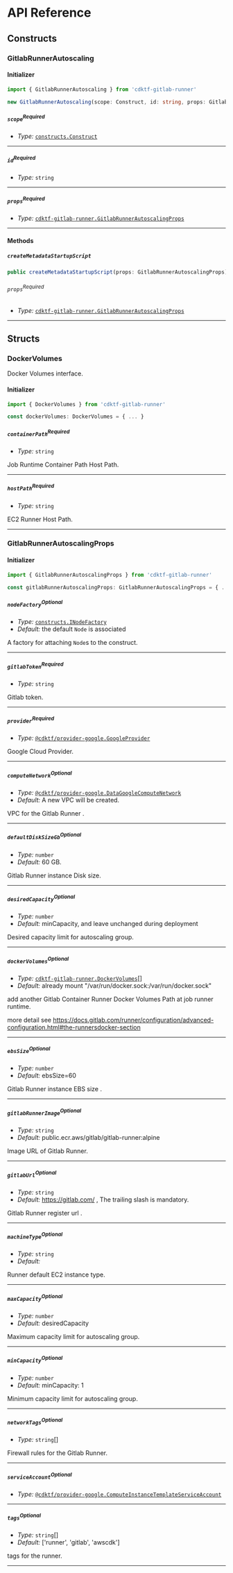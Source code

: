 # API Reference <a name="API Reference"></a>

## Constructs <a name="Constructs"></a>

### GitlabRunnerAutoscaling <a name="cdktf-gitlab-runner.GitlabRunnerAutoscaling"></a>

#### Initializer <a name="cdktf-gitlab-runner.GitlabRunnerAutoscaling.Initializer"></a>

```typescript
import { GitlabRunnerAutoscaling } from 'cdktf-gitlab-runner'

new GitlabRunnerAutoscaling(scope: Construct, id: string, props: GitlabRunnerAutoscalingProps)
```

##### `scope`<sup>Required</sup> <a name="cdktf-gitlab-runner.GitlabRunnerAutoscaling.parameter.scope"></a>

- *Type:* [`constructs.Construct`](#constructs.Construct)

---

##### `id`<sup>Required</sup> <a name="cdktf-gitlab-runner.GitlabRunnerAutoscaling.parameter.id"></a>

- *Type:* `string`

---

##### `props`<sup>Required</sup> <a name="cdktf-gitlab-runner.GitlabRunnerAutoscaling.parameter.props"></a>

- *Type:* [`cdktf-gitlab-runner.GitlabRunnerAutoscalingProps`](#cdktf-gitlab-runner.GitlabRunnerAutoscalingProps)

---

#### Methods <a name="Methods"></a>

##### `createMetadataStartupScript` <a name="cdktf-gitlab-runner.GitlabRunnerAutoscaling.createMetadataStartupScript"></a>

```typescript
public createMetadataStartupScript(props: GitlabRunnerAutoscalingProps)
```

###### `props`<sup>Required</sup> <a name="cdktf-gitlab-runner.GitlabRunnerAutoscaling.parameter.props"></a>

- *Type:* [`cdktf-gitlab-runner.GitlabRunnerAutoscalingProps`](#cdktf-gitlab-runner.GitlabRunnerAutoscalingProps)

---




## Structs <a name="Structs"></a>

### DockerVolumes <a name="cdktf-gitlab-runner.DockerVolumes"></a>

Docker Volumes interface.

#### Initializer <a name="[object Object].Initializer"></a>

```typescript
import { DockerVolumes } from 'cdktf-gitlab-runner'

const dockerVolumes: DockerVolumes = { ... }
```

##### `containerPath`<sup>Required</sup> <a name="cdktf-gitlab-runner.DockerVolumes.property.containerPath"></a>

- *Type:* `string`

Job Runtime Container Path Host Path.

---

##### `hostPath`<sup>Required</sup> <a name="cdktf-gitlab-runner.DockerVolumes.property.hostPath"></a>

- *Type:* `string`

EC2 Runner Host Path.

---

### GitlabRunnerAutoscalingProps <a name="cdktf-gitlab-runner.GitlabRunnerAutoscalingProps"></a>

#### Initializer <a name="[object Object].Initializer"></a>

```typescript
import { GitlabRunnerAutoscalingProps } from 'cdktf-gitlab-runner'

const gitlabRunnerAutoscalingProps: GitlabRunnerAutoscalingProps = { ... }
```

##### `nodeFactory`<sup>Optional</sup> <a name="cdktf-gitlab-runner.GitlabRunnerAutoscalingProps.property.nodeFactory"></a>

- *Type:* [`constructs.INodeFactory`](#constructs.INodeFactory)
- *Default:* the default `Node` is associated

A factory for attaching `Node`s to the construct.

---

##### `gitlabToken`<sup>Required</sup> <a name="cdktf-gitlab-runner.GitlabRunnerAutoscalingProps.property.gitlabToken"></a>

- *Type:* `string`

Gitlab token.

---

##### `provider`<sup>Required</sup> <a name="cdktf-gitlab-runner.GitlabRunnerAutoscalingProps.property.provider"></a>

- *Type:* [`@cdktf/provider-google.GoogleProvider`](#@cdktf/provider-google.GoogleProvider)

Google Cloud Provider.

---

##### `computeNetwork`<sup>Optional</sup> <a name="cdktf-gitlab-runner.GitlabRunnerAutoscalingProps.property.computeNetwork"></a>

- *Type:* [`@cdktf/provider-google.DataGoogleComputeNetwork`](#@cdktf/provider-google.DataGoogleComputeNetwork)
- *Default:* A new VPC will be created.

VPC for the Gitlab Runner .

---

##### `defaultDiskSizeGb`<sup>Optional</sup> <a name="cdktf-gitlab-runner.GitlabRunnerAutoscalingProps.property.defaultDiskSizeGb"></a>

- *Type:* `number`
- *Default:* 60 GB.

Gitlab Runner instance Disk size.

---

##### `desiredCapacity`<sup>Optional</sup> <a name="cdktf-gitlab-runner.GitlabRunnerAutoscalingProps.property.desiredCapacity"></a>

- *Type:* `number`
- *Default:* minCapacity, and leave unchanged during deployment

Desired capacity limit for autoscaling group.

---

##### `dockerVolumes`<sup>Optional</sup> <a name="cdktf-gitlab-runner.GitlabRunnerAutoscalingProps.property.dockerVolumes"></a>

- *Type:* [`cdktf-gitlab-runner.DockerVolumes`](#cdktf-gitlab-runner.DockerVolumes)[]
- *Default:* already mount "/var/run/docker.sock:/var/run/docker.sock"

add another Gitlab Container Runner Docker Volumes Path at job runner runtime.

more detail see https://docs.gitlab.com/runner/configuration/advanced-configuration.html#the-runnersdocker-section

---

##### `ebsSize`<sup>Optional</sup> <a name="cdktf-gitlab-runner.GitlabRunnerAutoscalingProps.property.ebsSize"></a>

- *Type:* `number`
- *Default:* ebsSize=60

Gitlab Runner instance EBS size .

---

##### `gitlabRunnerImage`<sup>Optional</sup> <a name="cdktf-gitlab-runner.GitlabRunnerAutoscalingProps.property.gitlabRunnerImage"></a>

- *Type:* `string`
- *Default:* public.ecr.aws/gitlab/gitlab-runner:alpine

Image URL of Gitlab Runner.

---

##### `gitlabUrl`<sup>Optional</sup> <a name="cdktf-gitlab-runner.GitlabRunnerAutoscalingProps.property.gitlabUrl"></a>

- *Type:* `string`
- *Default:* https://gitlab.com/ , The trailing slash is mandatory.

Gitlab Runner register url .

---

##### `machineType`<sup>Optional</sup> <a name="cdktf-gitlab-runner.GitlabRunnerAutoscalingProps.property.machineType"></a>

- *Type:* `string`
- *Default:* 

Runner default EC2 instance type.

---

##### `maxCapacity`<sup>Optional</sup> <a name="cdktf-gitlab-runner.GitlabRunnerAutoscalingProps.property.maxCapacity"></a>

- *Type:* `number`
- *Default:* desiredCapacity

Maximum capacity limit for autoscaling group.

---

##### `minCapacity`<sup>Optional</sup> <a name="cdktf-gitlab-runner.GitlabRunnerAutoscalingProps.property.minCapacity"></a>

- *Type:* `number`
- *Default:* minCapacity: 1

Minimum capacity limit for autoscaling group.

---

##### `networkTags`<sup>Optional</sup> <a name="cdktf-gitlab-runner.GitlabRunnerAutoscalingProps.property.networkTags"></a>

- *Type:* `string`[]

Firewall rules for the Gitlab Runner.

---

##### `serviceAccount`<sup>Optional</sup> <a name="cdktf-gitlab-runner.GitlabRunnerAutoscalingProps.property.serviceAccount"></a>

- *Type:* [`@cdktf/provider-google.ComputeInstanceTemplateServiceAccount`](#@cdktf/provider-google.ComputeInstanceTemplateServiceAccount)

---

##### `tags`<sup>Optional</sup> <a name="cdktf-gitlab-runner.GitlabRunnerAutoscalingProps.property.tags"></a>

- *Type:* `string`[]
- *Default:* ['runner', 'gitlab', 'awscdk']

tags for the runner.

---



